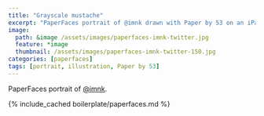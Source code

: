 ```yaml
---
title: "Grayscale mustache"
excerpt: "PaperFaces portrait of @imnk drawn with Paper by 53 on an iPad."
image: 
  path: &image /assets/images/paperfaces-imnk-twitter.jpg 
  feature: *image
  thumbnail: /assets/images/paperfaces-imnk-twitter-150.jpg
categories: [paperfaces]
tags: [portrait, illustration, Paper by 53]
---
```


PaperFaces portrait of [@imnk](https://twitter.com/imnk).

{% include_cached boilerplate/paperfaces.md %}
